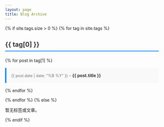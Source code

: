 ```yaml
---
layout: page
title: Blog Archive
---
```

<style>
.tag-title {
  font-size: 1.5em;
  margin-top: 2rem;
  color: #333;
  border-bottom: 2px solid #007bff;
  padding-bottom: 0.5rem;
}

.post-list {
  list-style: none;
  padding: 0;
}

.post-item {
  background: #f9f9f9;
  border-left: 4px solid #007bff;
  margin: 1rem 0;
  padding: 1rem;
  position: relative;
  transition: background 0.3s ease;
}

.post-item:hover {
  background: #e9ecef;
}

.post-item a {
  text-decoration: none;
  color: #333;
  display: block;
}

.post-date {
  color: #6c757d;
  font-size: 0.9em;
}

.post-title {
  font-weight: bold;
}


</style>

<div class="archive">
  {% if site.tags.size > 0 %}
    {% for tag in site.tags %}
      <h3 class="tag-title">{{ tag[0] }}</h3>
      <ul class="post-list">
        {% for post in tag[1] %}
          <li class="post-item">
            <a href="{{ post.url }}">
                   <span class="post-date">{{ post.date | date: "%B %Y" }}</span> - 
                   <span class="post-title">{{ post.title }}</span>
            </a>
          </li>
        {% endfor %}
      </ul>
    {% endfor %}
  {% else %}
    <p>暂无标签或文章。</p>
  {% endif %}
</div>
